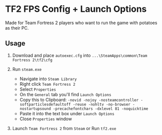 # TF2 FPS Config + Launch Options

Made for Team Fortress 2 players who want to run the game with potatoes as their PC.

## Usage
1) Download and place `autoexec.cfg` into `...\SteamApps\common\Team Fortress 2\tf2\cfg`

2) Run `steam.exe`
    - Navigate into `Steam Library`
    - Right click `Team Fortress 2`
    - Select `Properties`
    - On the `General` tab you'll find `Launch Options`
    - Copy this to Clipboard: `-novid -nojoy -nosteamcontroller -softparticlesdefaultoff -reuse -nohltv -no-browser -nostartupsound -precachefontchars -dxlevel 81 -noquicktime`
    - Paste it into the text box under `Launch Options`
    - Close `Properties` window
  
4) Launch `Team Fortress 2` from `Steam` or Run `tf2.exe`
